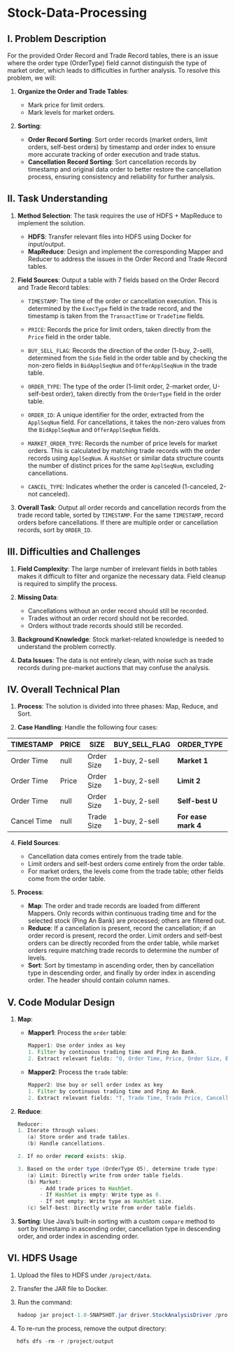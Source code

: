 # Stock-Data-Processing
## I. Problem Description

For the provided Order Record and Trade Record tables, there is an issue where the order type (OrderType) field cannot distinguish the type of market order, which leads to difficulties in further analysis. To resolve this problem, we will:

1. **Organize the Order and Trade Tables**:
   - Mark price for limit orders.
   - Mark levels for market orders.

2. **Sorting**:
   - **Order Record Sorting**: Sort order records (market orders, limit orders, self-best orders) by timestamp and order index to ensure more accurate tracking of order execution and trade status.
   - **Cancellation Record Sorting**: Sort cancellation records by timestamp and original data order to better restore the cancellation process, ensuring consistency and reliability for further analysis.

## II. Task Understanding

1. **Method Selection**: The task requires the use of HDFS + MapReduce to implement the solution.
   - **HDFS**: Transfer relevant files into HDFS using Docker for input/output.
   - **MapReduce**: Design and implement the corresponding Mapper and Reducer to address the issues in the Order Record and Trade Record tables.

2. **Field Sources**: Output a table with 7 fields based on the Order Record and Trade Record tables:

   - `TIMESTAMP`: The time of the order or cancellation execution. This is determined by the `ExecType` field in the trade record, and the timestamp is taken from the `TransactTime` or `TradeTime` fields.
   
   - `PRICE`: Records the price for limit orders, taken directly from the `Price` field in the order table.
   
   - `BUY_SELL_FLAG`: Records the direction of the order (1-buy, 2-sell), determined from the `Side` field in the order table and by checking the non-zero fields in `BidApplSeqNum` and `OfferApplSeqNum` in the trade table.
   
   - `ORDER_TYPE`: The type of the order (1-limit order, 2-market order, U-self-best order), taken directly from the `OrderType` field in the order table.
   
   - `ORDER_ID`: A unique identifier for the order, extracted from the `ApplSeqNum` field. For cancellations, it takes the non-zero values from the `BidApplSeqNum` and `OfferApplSeqNum` fields.
   
   - `MARKET_ORDER_TYPE`: Records the number of price levels for market orders. This is calculated by matching trade records with the order records using `ApplSeqNum`. A `HashSet` or similar data structure counts the number of distinct prices for the same `ApplSeqNum`, excluding cancellations.
   
   - `CANCEL_TYPE`: Indicates whether the order is canceled (1-canceled, 2-not canceled).

3. **Overall Task**: Output all order records and cancellation records from the trade record table, sorted by `TIMESTAMP`. For the same `TIMESTAMP`, record orders before cancellations. If there are multiple order or cancellation records, sort by `ORDER_ID`.

## III. Difficulties and Challenges

1. **Field Complexity**: The large number of irrelevant fields in both tables makes it difficult to filter and organize the necessary data. Field cleanup is required to simplify the process.
   
2. **Missing Data**:
   - Cancellations without an order record should still be recorded.
   - Trades without an order record should not be recorded.
   - Orders without trade records should still be recorded.

3. **Background Knowledge**: Stock market-related knowledge is needed to understand the problem correctly.

4. **Data Issues**: The data is not entirely clean, with noise such as trade records during pre-market auctions that may confuse the analysis.

## IV. Overall Technical Plan

1. **Process**: The solution is divided into three phases: Map, Reduce, and Sort.

2. **Case Handling**: Handle the following four cases:

| TIMESTAMP   | PRICE | SIZE    | BUY_SELL_FLAG | ORDER_TYPE       | ORDER_ID     | MARKET_ORDER_TYPE | CANCEL_TYPE |
| ----------- | ----- | ------- | ------------- | ---------------- | ------------ | ----------------- | ----------- |
| Order Time  | null  | Order Size | 1-buy, 2-sell | **Market 1**     | Order Index  | 0,1,2,...         | 2           |
| Order Time  | Price | Order Size | 1-buy, 2-sell | **Limit 2**      | Order Index  | null              | 2           |
| Order Time  | null  | Order Size | 1-buy, 2-sell | **Self-best U**  | Order Index  | null              | 2           |
| Cancel Time | null  | Trade Size | 1-buy, 2-sell | **For ease mark 4** | Non-zero index | null          | 1           |

4. **Field Sources**:
   - Cancellation data comes entirely from the trade table.
   - Limit orders and self-best orders come entirely from the order table.
   - For market orders, the levels come from the trade table; other fields come from the order table.

5. **Process**:
   - **Map**: The order and trade records are loaded from different Mappers. Only records within continuous trading time and for the selected stock (Ping An Bank) are processed; others are filtered out.
   - **Reduce**: If a cancellation is present, record the cancellation; if an order record is present, record the order. Limit orders and self-best orders can be directly recorded from the order table, while market orders require matching trade records to determine the number of levels.
   - **Sort**: Sort by timestamp in ascending order, then by cancellation type in descending order, and finally by order index in ascending order. The header should contain column names.

## V. Code Modular Design

1. **Map**:
   - **Mapper1**: Process the `order` table:
   
     ```java
     Mapper1: Use order index as key
     1. Filter by continuous trading time and Ping An Bank.
     2. Extract relevant fields: "O, Order Time, Price, Order Size, Buy/Sell Flag, Order Type".
     ```

   - **Mapper2**: Process the `trade` table:
   
     ```java
     Mapper2: Use buy or sell order index as key
     1. Filter by continuous trading time and Ping An Bank.
     2. Extract relevant fields: "T, Trade Time, Trade Price, Cancellation Flag, Buy/Sell Flag, Trade Size".
     ```

2. **Reduce**:
   
   ```java
   Reducer: 
   1. Iterate through values:
      (a) Store order and trade tables.
      (b) Handle cancellations.
   
   2. If no order record exists: skip.
   
   3. Based on the order type (OrderType O5), determine trade type:
      (a) Limit: Directly write from order table fields.
      (b) Market:
          - Add trade prices to HashSet.
          - If HashSet is empty: Write type as 0.
          - If not empty: Write type as HashSet size.
      (c) Self-best: Directly write from order table fields.
3. **Sorting**:
Use Java’s built-in sorting with a custom `compare` method to sort by timestamp in ascending order, cancellation type in descending order, and order index in ascending order.

## VI. HDFS Usage

1. Upload the files to HDFS under `/project/data`.

2. Transfer the JAR file to Docker.

3. Run the command:

   ```java
   hadoop jar project-1.0-SNAPSHOT.jar driver.StockAnalysisDriver /project/data/order/am_hq_order_spot.txt /project/data/order/pm_hq_order_spot.txt /project/data/trade/am_hq_trade_spot.txt /project/data/trade/pm_hq_trade_spot.txt /project/output /project/output/part-r-00000
   ```
4. To re-run the process, remove the output directory:
```java
   hdfs dfs -rm -r /project/output
   ```